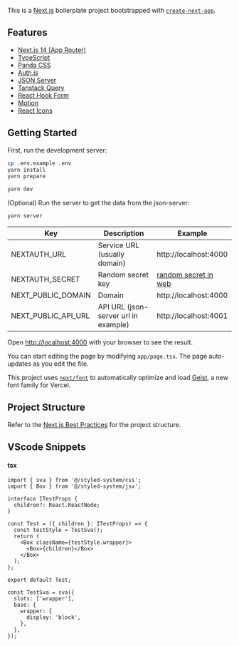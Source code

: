 This is a [Next.js](https://nextjs.org) boilerplate project bootstrapped with [`create-next-app`](https://nextjs.org/docs/app/api-reference/cli/create-next-app).

## Features

- [Next.js 14 (App Router)](https://nextjs.org)
- [TypeScript](https://www.typescriptlang.org)
- [Panda CSS](https://panda-css.com)
- [Auth.js](https://authjs.dev)
- [JSON Server](https://github.com/typicode/json-server)
- [Tanstack Query](https://tanstack.com/query/latest)
- [React Hook Form](https://react-hook-form.com)
- [Motion](https://motion.dev)
- [React Icons](https://react-icons.github.io/react-icons)

## Getting Started

First, run the development server:

```bash
cp .env.example .env
yarn install
yarn prepare
```

```bash
yarn dev
```

(Optional) Run the server to get the data from the json-server:

```bash
yarn server
```

| Key                 | Description                          | Example                                                       |
| ------------------- | ------------------------------------ | ------------------------------------------------------------- |
| NEXTAUTH_URL        | Service URL (usually domain)         | http://localhost:4000                                         |
| NEXTAUTH_SECRET     | Random secret key                    | [random secret in web](https://generate-secret.vercel.app/32) |
| NEXT_PUBLIC_DOMAIN  | Domain                               | http://localhost:4000                                         |
| NEXT_PUBLIC_API_URL | API URL (json-server url in example) | http://localhost:4001                                         |

Open [http://localhost:4000](http://localhost:4000) with your browser to see the result.

You can start editing the page by modifying `app/page.tsx`. The page auto-updates as you edit the file.

This project uses [`next/font`](https://nextjs.org/docs/app/building-your-application/optimizing/fonts) to automatically optimize and load [Geist](https://vercel.com/font), a new font family for Vercel.

## Project Structure

Refer to the [Next.js Best Practices](https://nextjs.org/docs/advanced-features/project-structure) for the project structure.

## VScode Snippets

#### tsx

```tsx
import { sva } from '@/styled-system/css';
import { Box } from '@/styled-system/jsx';

interface ITestProps {
  children?: React.ReactNode;
}

const Test = ({ children }: ITestProps) => {
  const testStyle = TestSva();
  return (
    <Box className={testStyle.wrapper}>
      <Box>{children}</Box>
    </Box>
  );
};

export default Test;

const TestSva = sva({
  slots: ['wrapper'],
  base: {
    wrapper: {
      display: 'block',
    },
  },
});
```
